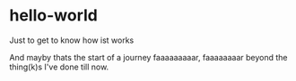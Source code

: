 # hello-world
Just to get to know how ist works

And mayby thats the start of a journey faaaaaaaaar, faaaaaaaar beyond the thing(k)s I've done till now.
